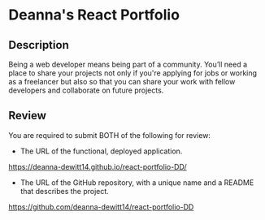 # Deanna's React Portfolio

## Description

Being a web developer means being part of a community. You’ll need a place to share your projects not only if you're applying for jobs or working as a freelancer but also so that you can share your work with fellow developers and collaborate on future projects.
## Review

You are required to submit BOTH of the following for review:

* The URL of the functional, deployed application.

https://deanna-dewitt14.github.io/react-portfolio-DD/

* The URL of the GitHub repository, with a unique name and a README that describes the project.

https://github.com/deanna-dewitt14/react-portfolio-DD
